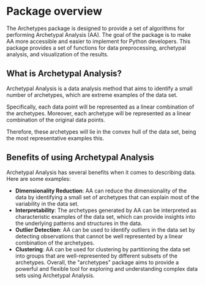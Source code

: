 # Package overview

The Archetypes package is designed to provide a set of algorithms for performing Archetypal Analysis (AA). The goal of the package is to make AA more accessible and easier to implement for Python developers. This package provides a set of functions for data preprocessing, archetypal analysis, and visualization of the results.

## What is Archetypal Analysis?

Archetypal Analysis is a data analysis method that aims to identify a small number of archetypes, which are extreme examples of the data set.

Specifically, each data point will be represented as a linear combination of the archetypes. Moreover, each archetype will be represented as a linear combination of the original data points.

Therefore, these archetypes will lie in the convex hull of the data set, being the most representative examples this.

## Benefits of using Archetypal Analysis

Archetypal Analysis has several benefits when it comes to describing data. Here are some examples:

- **Dimensionality Reduction**: AA can reduce the dimensionality of the data by identifying a small set of archetypes that can explain most of the variability in the data set.
- **Interpretability**: The archetypes generated by AA can be interpreted as characteristic examples of the data set, which can provide insights into the underlying patterns and structures in the data.
- **Outlier Detection**: AA can be used to identify outliers in the data set by detecting observations that cannot be well represented by a linear combination of the archetypes.
- **Clustering**: AA can be used for clustering by partitioning the data set into groups that are well-represented by different subsets of the archetypes.
Overall, the "archetypes" package aims to provide a powerful and flexible tool for exploring and understanding complex data sets using Archetypal Analysis.
